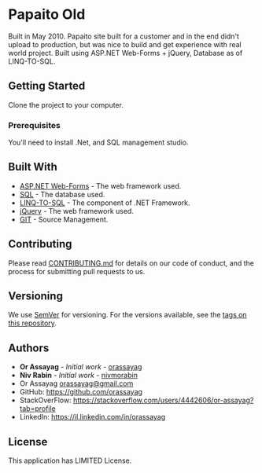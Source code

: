 # Papaito Old

Built in May 2010.
Papaito site built for a customer and in the end didn't upload to production, but was nice to build and get experience with real world project.
Built using ASP.NET Web-Forms + jQuery, Database as of LINQ-TO-SQL.

## Getting Started

Clone the project to your computer.

### Prerequisites

You'll need to install .Net, and SQL management studio.

## Built With

* [ASP.NET Web-Forms](https://www.asp.net/web-forms) - The web framework used.
* [SQL](https://azure.microsoft.com/en-us/services/sql-database/) - The database used.
* [LINQ-TO-SQL](https://docs.microsoft.com/en-us/dotnet/framework/data/adonet/sql/linq/) - The component of .NET Framework.
* [jQuery](https://jquery.com/) - The web framework used.
* [GIT](https://git-scm.com/) - Source Management.

## Contributing

Please read [CONTRIBUTING.md](https://gist.github.com/PurpleBooth/b24679402957c63ec426) for details on our code of conduct, and the process for submitting pull requests to us.

## Versioning

We use [SemVer](http://semver.org/) for versioning. For the versions available, see the [tags on this repository](https://github.com/your/project/tags).

## Authors

* **Or Assayag** - *Initial work* - [orassayag](https://github.com/orassayag)
* **Niv Rabin** - *Initial work* - [nivmorabin](https://www.linkedin.com/in/nivmorabin/)
* Or Assayag <orassayag@gmail.com>
* GitHub: https://github.com/orassayag
* StackOverFlow: https://stackoverflow.com/users/4442606/or-assayag?tab=profile
* LinkedIn: https://il.linkedin.com/in/orassayag

## License

This application has LIMITED License.